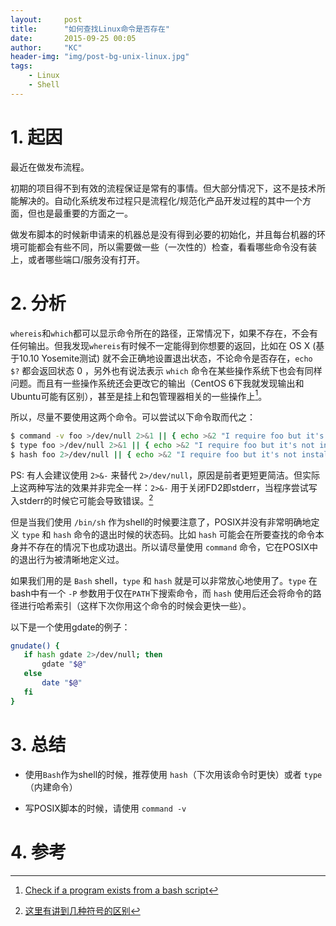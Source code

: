 ```yaml
---
layout:     post
title:      "如何查找Linux命令是否存在"
date:       2015-09-25 00:05
author:     "KC"
header-img: "img/post-bg-unix-linux.jpg"
tags:
    - Linux
    - Shell
---
```



# 1. 起因

最近在做发布流程。

初期的项目得不到有效的流程保证是常有的事情。但大部分情况下，这不是技术所能解决的。自动化系统发布过程只是流程化/规范化产品开发过程的其中一个方面，但也是最重要的方面之一。

做发布脚本的时候新申请来的机器总是没有得到必要的初始化，并且每台机器的环境可能都会有些不同，所以需要做一些（一次性的）检查，看看哪些命令没有装上，或者哪些端口/服务没有打开。

# 2. 分析

`whereis`和`which`都可以显示命令所在的路径，正常情况下，如果不存在，不会有任何输出。但我发现`whereis`有时候不一定能得到你想要的返回，比如在 OS X (基于10.10 Yosemite测试) 就不会正确地设置退出状态，不论命令是否存在，`echo $?` 都会返回状态 0 ，另外也有说法表示 `which` 命令在某些操作系统下也会有同样问题。而且有一些操作系统还会更改它的输出（CentOS 6下我就发现输出和Ubuntu可能有区别），甚至是挂上和包管理器相关的一些操作上[^1]。

所以，尽量不要使用这两个命令。可以尝试以下命令取而代之：

```sh
$ command -v foo >/dev/null 2>&1 || { echo >&2 "I require foo but it's not installed.  Aborting."; exit 1; }
$ type foo >/dev/null 2>&1 || { echo >&2 "I require foo but it's not installed.  Aborting."; exit 1; }
$ hash foo 2>/dev/null || { echo >&2 "I require foo but it's not installed.  Aborting."; exit 1; }
```

PS: 有人会建议使用 `2>&-` 来替代 `2>/dev/null`，原因是前者更短更简洁。但实际上这两种写法的效果并非完全一样：`2>&-` 用于关闭FD2即stderr，当程序尝试写入stderr的时候它可能会导致错误。[^2]

但是当我们使用 `/bin/sh` 作为shell的时候要注意了，POSIX并没有非常明确地定义 `type` 和 `hash` 命令的退出时候的状态码。比如 `hash` 可能会在所要查找的命令本身并不存在的情况下也成功退出。所以请尽量使用 `command` 命令，它在POSIX中的退出行为被清晰地定义过。

如果我们用的是 `Bash` shell，`type` 和 `hash` 就是可以非常放心地使用了。`type` 在bash中有一个 `-P` 参数用于仅在`PATH`下搜索命令，而 `hash` 使用后还会将命令的路径进行哈希索引（这样下次你用这个命令的时候会更快一些）。

以下是一个使用gdate的例子：

```sh
gnudate() {
   if hash gdate 2>/dev/null; then
       gdate "$@"
   else
       date "$@"
   fi
}
```
	
# 3. 总结

- 使用`Bash`作为shell的时候，推荐使用 `hash`（下次用该命令时更快）或者 `type`（内建命令）

- 写POSIX脚本的时候，请使用 `command -v`

# 4. 参考

[^1]: [Check if a program exists from a bash script](http://stackoverflow.com/questions/592620/check-if-a-program-exists-from-a-bash-script)

[^2]: [这里有讲到几种符号的区别](http://unix.stackexchange.com/questions/70963/difference-between-2-2-dev-null-dev-null-and-dev-null-21)